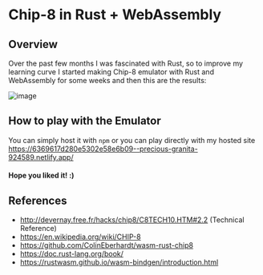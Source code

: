 # Chip-8 in Rust + WebAssembly #

## Overview ##

Over the past few months I was fascinated with Rust, so to improve my learning curve I started making Chip-8 emulator with Rust and WebAssembly for some weeks and then this are the results:

  ![image](https://user-images.githubusercontent.com/100306629/201592496-a2d150cf-9976-4c41-9879-d38d44ec60ed.png)

## How to play with the Emulator ##

You can simply host it with `npm` or you can play directly with my hosted site https://6369617d280e5302e58e6b09--precious-granita-924589.netlify.app/ <br/>
#### Hope you liked it! :) ####
## References ##

* http://devernay.free.fr/hacks/chip8/C8TECH10.HTM#2.2 (Technical Reference)
* https://en.wikipedia.org/wiki/CHIP-8
* https://github.com/ColinEberhardt/wasm-rust-chip8
* https://doc.rust-lang.org/book/
* https://rustwasm.github.io/wasm-bindgen/introduction.html
